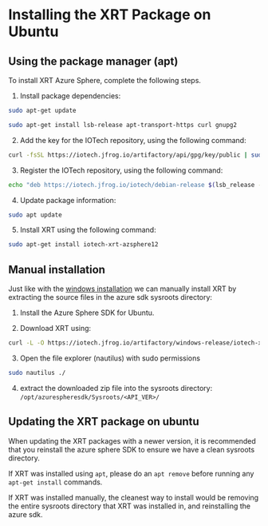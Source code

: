 # Installing the XRT Package on Ubuntu

## Using the package manager (apt)

To install XRT Azure Sphere, complete the following steps.

1. Install package dependencies:

```bash
sudo apt-get update
```

```bash
sudo apt-get install lsb-release apt-transport-https curl gnupg2
```

2. Add the key for the IOTech repository, using the following command:
```bash
curl -fsSL https://iotech.jfrog.io/artifactory/api/gpg/key/public | sudo apt-key add -
```
3. Register the IOTech repository, using the following command:

```bash
echo "deb https://iotech.jfrog.io/iotech/debian-release $(lsb_release -cs) main" | sudo tee -a /etc/apt/sources.list.d/iotech.list
```

4. Update package information:

```bash
sudo apt update
```

5. Install XRT using the following command:

```bash
sudo apt-get install iotech-xrt-azsphere12
```

## Manual installation

Just like with the [windows installation](./windows-installation.md) we can manually install XRT by extracting the source files in the azure sdk sysroots directory:

1. Install the Azure Sphere SDK for Ubuntu.

2. Download XRT using:

```bash
curl -L -O https://iotech.jfrog.io/artifactory/windows-release/iotech-xrt-dev-azsphere12-2.2-latest.zip
```

3. Open the file explorer (nautilus) with sudo permissions

```bash
sudo nautilus ./
```

4. extract the downloaded zip file into the sysroots directory: `/opt/azurespheresdk/Sysroots/<API_VER>/`

## Updating the XRT package on ubuntu

When updating the XRT packages with a newer version, it is recommended that you reinstall the azure sphere SDK to ensure we have a clean sysroots directory.

If XRT was installed using `apt`, please do an `apt remove` before running any `apt-get install` commands.

If XRT was installed manually, the cleanest way to install would be removing the entire sysroots directory that XRT was installed in, and reinstalling the azure sdk.
